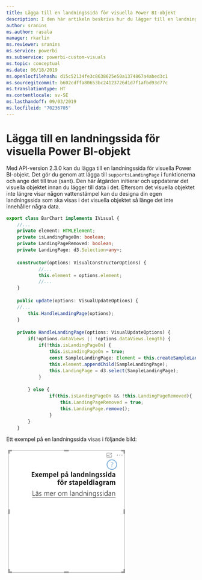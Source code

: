```yaml
---
title: Lägga till en landningssida för visuella Power BI-objekt
description: I den här artikeln beskrivs hur du lägger till en landningssida för visuella Power BI-objekt.
author: sranins
ms.author: rasala
manager: rkarlin
ms.reviewer: sranins
ms.service: powerbi
ms.subservice: powerbi-custom-visuals
ms.topic: conceptual
ms.date: 06/18/2019
ms.openlocfilehash: d15c52134fe3c8638625e50a1374867a4abed3c1
ms.sourcegitcommit: b602cdffa80653bc24123726d1d7f1afbd93d77c
ms.translationtype: HT
ms.contentlocale: sv-SE
ms.lasthandoff: 09/03/2019
ms.locfileid: "70236705"
---
```

# <a name="add-a-landing-page-to-your-power-bi-visuals"></a>Lägga till en landningssida för visuella Power BI-objekt

Med API-version 2.3.0 kan du lägga till en landningssida för visuella Power BI-objekt. Det gör du genom att lägga till `supportsLandingPage` i funktionerna och ange det till true (sant). Den här åtgärden initierar och uppdaterar det visuella objektet innan du lägger till data i det. Eftersom det visuella objektet inte längre visar någon vattenstämpel kan du designa din egen landningssida som ska visas i det visuella objektet så länge det inte innehåller några data.

```typescript
export class BarChart implements IVisual {
    //...
    private element: HTMLElement;
    private isLandingPageOn: boolean;
    private LandingPageRemoved: boolean;
    private LandingPage: d3.Selection<any>;

    constructor(options: VisualConstructorOptions) {
            //...
            this.element = options.element;
            //...
    }

    public update(options: VisualUpdateOptions) {
    //...
        this.HandleLandingPage(options);
    }

    private HandleLandingPage(options: VisualUpdateOptions) {
        if(!options.dataViews || !options.dataViews.length) {
            if(!this.isLandingPageOn) {
                this.isLandingPageOn = true;
                const SampleLandingPage: Element = this.createSampleLandingPage(); //create a landing page
                this.element.appendChild(SampleLandingPage);
                this.LandingPage = d3.select(SampleLandingPage);
            }

        } else {
                if(this.isLandingPageOn && !this.LandingPageRemoved){
                    this.LandingPageRemoved = true;
                    this.LandingPage.remove();
                }
        }
    }
```

Ett exempel på en landningssida visas i följande bild:

![skärmbild av landningssida](./media/landing-page.png)
